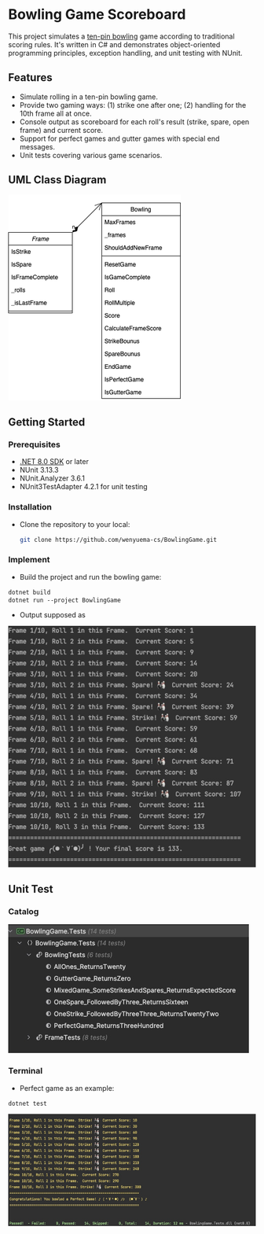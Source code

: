 # Bowling Game Scoreboard

This project simulates a [ten-pin bowling](http://www.balmoralsoftware.com/bowling/bowling.htm) game according to traditional scoring rules. It's written in C# and demonstrates object-oriented programming principles, exception handling, and unit testing with NUnit.

## Features

- Simulate rolling in a ten-pin bowling game.
- Provide two gaming ways: (1) strike one after one; (2) handling for the 10th frame all at once.
- Console output as scoreboard for each roll's result (strike, spare, open frame) and current score.
- Support for perfect games and gutter games with special end messages.
- Unit tests covering various game scenarios.

## UML Class Diagram
![](composition.png)

## Getting Started

### Prerequisites

- [.NET 8.0 SDK](https://dotnet.microsoft.com/en-us/download/dotnet/8.0) or later
- NUnit 3.13.3 
- NUnit.Analyzer 3.6.1
- NUnit3TestAdapter 4.2.1 for unit testing

### Installation

- Clone the repository to your local:
   ```bash
   git clone https://github.com/wenyuema-cs/BowlingGame.git
   ```

### Implement
- Build the project and run the bowling game:
```
dotnet build
dotnet run --project BowlingGame
```

- Output supposed as

![](results.jpg)


## Unit Test

### Catalog

![](unittest_log.jpg)

### Terminal
- Perfect game as an example:
```angular2html
dotnet test
```
![](unittest.jpg)

